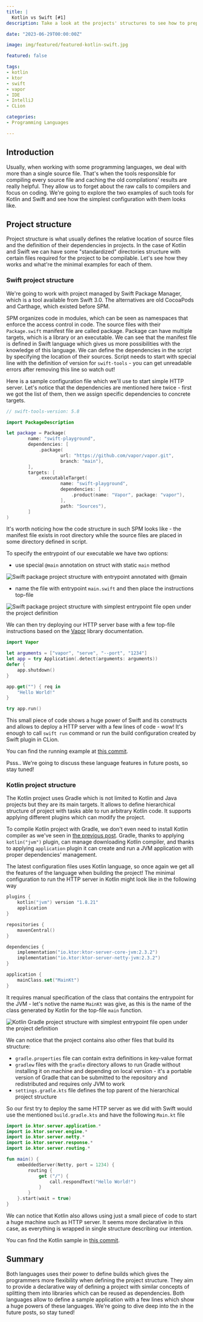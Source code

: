 ```yaml
---
title: |
  Kotlin vs Swift [#1]
description: Take a look at the projects' structures to see how to prepare first code samples when building HTTP server

date: "2023-06-29T00:00:00Z"

image: img/featured/featured-kotlin-swift.jpg

featured: false

tags:
- kotlin
- ktor
- swift
- vapor
- IDE
- IntelliJ
- CLion

categories:
- Programming Languages

---
```


## Introduction

Usually, when working with some programming languages, we deal with more than a single source file.
That's when the tools responsible for compiling every source file and caching the old compilations'
results are really helpful. They allow us to forget about the raw calls to compilers and focus on
coding. We're going to explore the two examples of such tools for Kotlin and Swift and see how
the simplest configuration with them looks like.

## Project structure

Project structure is what usually defines the relative location of source files and the definition of
their dependencies in projects. In the case of Kotlin and Swift we can have some "standardized"
directories structure with certain files required for the project to be compilable. Let's see how
they works and what're the minimal examples for each of them.

### Swift project structure

We're going to work with project managed by Swift Package Manager, which is a tool available from
Swift 3.0. The alternatives are old CocoaPods and Carthage, which existed before SPM.

SPM organizes code in modules, which can be seen as namespaces that enforce the access control in code.
The source files with their `Package.swift` manifest file are called package. Package can have
multiple targets, which is a library or an executable. We can see that the manifest file is
defined in Swift language which gives us more possibilities with the knowledge of this language.
We can define the dependencies in the script by specifying the location of their sources.
Script needs to start with special line with the definition of version for `swift-tools` - you can get unreadable errors after removing this line so watch out!

Here is a sample configuration file which we'll use to start simple HTTP server. Let's notice that the dependencies are mentioned here twice - first
we got the list of them, then we assign specific dependencies to concrete
targets. 

```swift
// swift-tools-version: 5.8

import PackageDescription

let package = Package(
        name: "swift-playground",
        dependencies: [
            .package(
                    url: "https://github.com/vapor/vapor.git",
                    branch: "main"),
        ],
        targets: [
            .executableTarget(
                    name: "swift-playground",
                    dependencies: [
                        .product(name: "Vapor", package: "vapor"),
                    ],
                    path: "Sources"),
        ]
)
```

It's worth noticing how the code structure in such SPM looks like - the
manifest file exists in root directory while the source files are placed in
some directory defined in script.

To specify the entrypoint of our executable we have two options:

- use special `@main` annotation on struct with static `main` method

![Swift package project structure with entrypoint annotated with `@main`](/img/post/swift-structure-full.png)

- name the file with entrypoint `main.swift` and then place the instructions
top-file

![Swift package project structure with simplest entrypoint file open under the project definition](/img/post/swift-structure-main.png)

We can then try deploying our HTTP server base with a few top-file
instructions based on the [Vapor](https://vapor.codes/) library documentation.

```swift
import Vapor

let arguments = ["vapor", "serve", "--port", "1234"]
let app = try Application(.detect(arguments: arguments))
defer {
    app.shutdown()
}

app.get("") { req in
    "Hello World!"
}

try app.run()
```

This small piece of code shows a huge power of Swift and its constructs
and allows to deploy a HTTP server with a few lines of code - wow!
It's enough to call `swift run` command or run the build configuration
created by Swift plugin in CLion.

You can find the running example at [this commit](https://github.com/avan1235/kotlin-vs-swift/tree/32e386118dbaa5c074c7fd5abde3c3bc3a48e506/swift-playground).

Psss.. We're going to discuss these language features in future posts, so stay tuned!

### Kotlin project structure

The Kotlin project uses Gradle which is not limited to Kotlin and Java
projects but they are its main targets. It allows to define hierarchical
structure of project with tasks able to run arbitrary Kotlin code. It
supports applying different plugins which can modify the project.

To compile Kotlin project with Gradle, we don't even need to install
Kotlin compiler as we've seen in [the previous post](/post/kotlin-swift-0/#kotlin-compiler). Gradle, thanks to applying `kotlin("jvm")` plugin, 
can manage downloading Kotlin compiler, and thanks to applying
`application` plugin it can create and run a JVM application with
proper dependencies' management.

The latest configuration files uses Kotlin language, so once again we 
get all the features of the language when building the project!
The minimal configuration to run the HTTP server in Kotlin might look like
in the following way

```kotlin
plugins {
    kotlin("jvm") version "1.8.21"
    application
}

repositories {
    mavenCentral()
}

dependencies {
    implementation("io.ktor:ktor-server-core-jvm:2.3.2")
    implementation("io.ktor:ktor-server-netty-jvm:2.3.2")
}

application {
    mainClass.set("MainKt")
}
```

It requires manual specification of the class that contains the entrypoint
for the JVM - let's notive the name `MainKt` was give, as this is the name
of the class generated by Kotlin for the top-file `main` function.

![Kotlin Gradle project structure with simplest entrypoint file open under the project definition](/img/post/kotlin-structure-full.png)

We can notice that the project contains also other files that build its structure:

- `gradle.properties` file can contain extra definitions in key-value format
- `gradlew` files with the `gradle` directory allows to run Gradle without installing it on machine and depending on local version - it's a portable version of Gradle that can be submitted to the repository and redistributed
and requires only JVM to work
- `settings.gradle.kts` file defines the top parent of the hierarchical project structure

So our first try to deploy the same HTTP server as we did with Swift would
use the mentioned `build.gradle.kts` and have the following `Main.kt` file

```kotlin
import io.ktor.server.application.*
import io.ktor.server.engine.*
import io.ktor.server.netty.*
import io.ktor.server.response.*
import io.ktor.server.routing.*

fun main() {
    embeddedServer(Netty, port = 1234) {
        routing {
            get ("/") {
                call.respondText("Hello World!")
            }
        }
    }.start(wait = true)
}
```

We can notice that Kotlin also allows using just a small piece of code
to start a huge machine such as HTTP server. It seems more declarative in
this case, as everything is wrapped in single structure describing our intention.

You can find the Kotlin sample in [this commit](https://github.com/avan1235/kotlin-vs-swift/tree/74dd174d749c510a7bf00217e3a8f646cd6c8ad0/kotlin-playground).

## Summary

Both languages uses their power to define builds which gives the programmers
more flexibility when defining the project structure. They aim to provide a
declarative way of defining a project with similar concepts of splitting them
into libraries which can be reused as dependencies. Both languages allow to
define a sample application with a few lines which show a huge powers of these languages. We're going to dive deep into the in the future posts, so stay tuned!